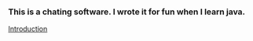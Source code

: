 ### This is a chating software. I wrote it for fun when I learn java.
[Introduction](https://mp.weixin.qq.com/s/MMNoi_sx7ZwwgEv8RWY79A)
